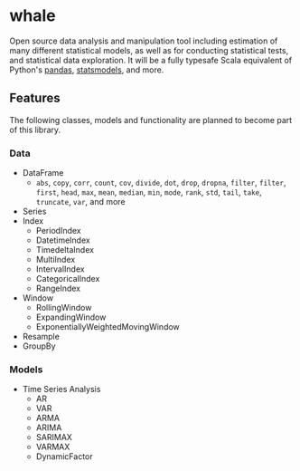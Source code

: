 # whale

Open source data analysis and manipulation tool including estimation of many different statistical models, as well as for conducting statistical tests, and statistical data exploration. It will be a fully typesafe Scala equivalent of Python's [pandas](https://pandas.pydata.org), [statsmodels](https://www.statsmodels.org/stable/index.html), and more. 

## Features
The following classes, models and functionality are planned to become part of this library. 

### Data
  * DataFrame
    * `abs`, `copy`, `corr`, `count`, `cov`, `divide`, `dot`, `drop`, `dropna`, `filter`, `filter`, `first`, `head`, `max`, `mean`, `median`, `min`, `mode`, `rank`, `std`, `tail`, `take`, `truncate`, `var`, and more
  * Series
  * Index
    * PeriodIndex
    * DatetimeIndex
    * TimedeltaIndex
    * MultiIndex
    * IntervalIndex
    * CategoricalIndex
    * RangeIndex
  * Window 
    * RollingWindow
    * ExpandingWindow
    * ExponentiallyWeightedMovingWindow
  * Resample
  * GroupBy
 
### Models
  * Time Series Analysis
    * AR
    * VAR
    * ARMA
    * ARIMA
    * SARIMAX
    * VARMAX
    * DynamicFactor
